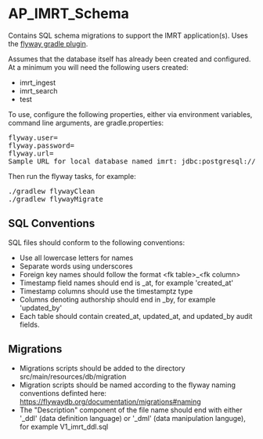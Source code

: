 # AP_IMRT_Schema
Contains SQL schema migrations to support the IMRT application(s). Uses the [flyway gradle plugin](https://flywaydb.org/documentation/gradle/).

Assumes that the database itself has already been created and configured.  At a minimum you will need the following users created:

* imrt_ingest
* imrt_search
* test

To use, configure the following properties, either via environment variables, command line arguments, are gradle.properties:
<pre>
flyway.user=<user>
flyway.password=<password>
flyway.url=<url> 
Sample URL for local database named imrt: jdbc:postgresql://localhost:5432/imrt
</pre>

Then run the flyway tasks, for example:
<pre>
./gradlew flywayClean
./gradlew flywayMigrate
</pre>

## SQL Conventions

SQL files should conform to the following conventions:
* Use all lowercase letters for names
* Separate words using underscores
* Foreign key names should follow the format \<fk table>_\<fk column>
* Timestamp field names should end is _at, for example 'created_at'
* Timestamp columns should use the timestamptz type
* Columns denoting authorship should end in _by, for example 'updated_by'
* Each table should contain created_at, updated_at, and updated_by audit fields.

## Migrations

* Migrations scripts should be added to the directory src/main/resources/db/migration
* Migration scripts should be named according to the flyway naming conventions definted here: 
https://flywaydb.org/documentation/migrations#naming
* The "Description" component of the file name should end with either '_ddl' (data definition language)
 or '_dml' (data manipulation languge), for example V1_imrt_ddl.sql  



